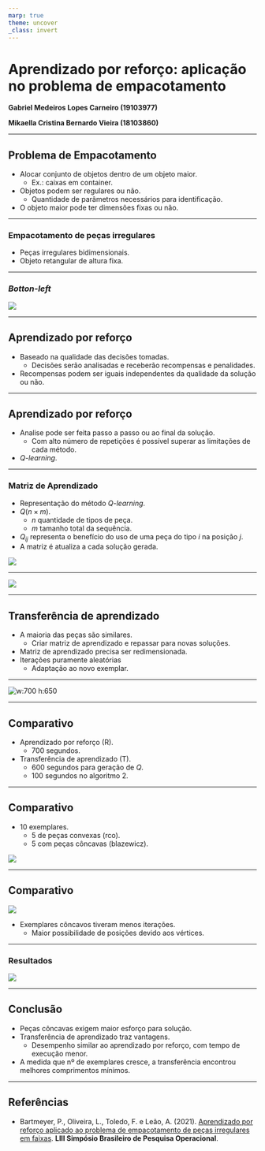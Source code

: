 ```yaml
---
marp: true
theme: uncover
_class: invert
---
```


# Aprendizado por reforço: aplicação no problema de empacotamento

**Gabriel Medeiros Lopes Carneiro (19103977)**

**Mikaella Cristina Bernardo Vieira (18103860)**

---
## Problema de Empacotamento

- Alocar conjunto de objetos dentro de um objeto maior.
  - Ex.: caixas em container.
- Objetos podem ser regulares ou não.
  - Quantidade de parâmetros necessários para identificação.
- O objeto maior pode ter dimensões fixas ou não.

---
### Empacotamento de peças irregulares

- Peças irregulares bidimensionais.
- Objeto retangular de altura fixa.

---
### _Botton-left_

![](img/bottom-left.png)

---
## Aprendizado por reforço

- Baseado na qualidade das decisões tomadas.
  - Decisões serão analisadas e receberão recompensas e penalidades.
- Recompensas podem ser iguais independentes da qualidade da solução ou não. 

---
## Aprendizado por reforço

- Analise pode ser feita passo a passo ou ao final da solução.
  - Com alto número de repetições é possível superar as limitações de cada método.
- _Q-learning_.

---
### Matriz de Aprendizado

- Representação do método _Q-learning_.
- $Q (n \times m)$.
  - $n$ quantidade de tipos de peça.
  - $m$ tamanho total da sequência.
- $Q_{ij}$ representa o benefício do uso de uma peça do tipo $i$ na posição $j$.
- A matriz é atualiza a cada solução gerada.

![](img/att_matrix.png)

---
![](img/algoritmo.png)

---
## Transferência de aprendizado

- A maioria das peças são similares.
  - Criar matriz de aprendizado e repassar para novas soluções.
- Matriz de aprendizado precisa ser redimensionada.
- Iterações puramente aleatórias 
  - Adaptação ao novo exemplar.

---
![w:700 h:650](img/algoritmo_2.png)

---
## Comparativo

- Aprendizado por reforço (R).
  - 700 segundos.
- Transferência de aprendizado (T).
  - 600 segundos para geração de $Q$.
  - 100 segundos no algoritmo 2.

---
## Comparativo

- 10 exemplares.
  - 5 de peças convexas (rco).
  - 5 com peças côncavas (blazewicz).

![](img/exemplares_tab.png)

---
## Comparativo

![](img/exemplares.png)

- Exemplares côncavos tiveram menos iterações.
  - Maior possibilidade de posições devido aos vértices.

---
### Resultados

![](img/resultados.png)

---
## Conclusão

- Peças côncavas exigem maior esforço para solução.
- Transferência de aprendizado traz vantagens.
  - Desempenho similar ao aprendizado por reforço, com tempo de execução menor.
- A medida que nº de exemplares cresce, a transferência encontrou melhores comprimentos mínimos.

---
## Referências

- Bartmeyer, P., Oliveira, L., Toledo, F. e Leão, A. (2021). [Aprendizado por reforço aplicado ao problema de empacotamento de peças irregulares em faixas](https://repositorio.usp.br/directbitstream/455094df-864a-4fad-8a97-c5f59fd3d6ca/3051981.pdf). **LIII Simpósio Brasileiro de Pesquisa Operacional**.